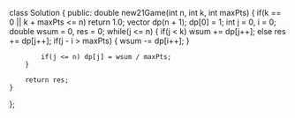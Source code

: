 
class Solution {
public:
    double new21Game(int n, int k, int maxPts) {
        if(k == 0 || k + maxPts <= n) return 1.0;
        vector<double> dp(n + 1);
        dp[0] = 1;
        int j = 0, i = 0;
        double wsum = 0, res = 0;
        while(j <= n) {
            if(j < k) wsum += dp[j++];
            else res += dp[j++];
            if(j - i > maxPts) {
                wsum -= dp[i++];
            }
            
            if(j <= n) dp[j] = wsum / maxPts;
        }
        
        return res;
    }
};
```